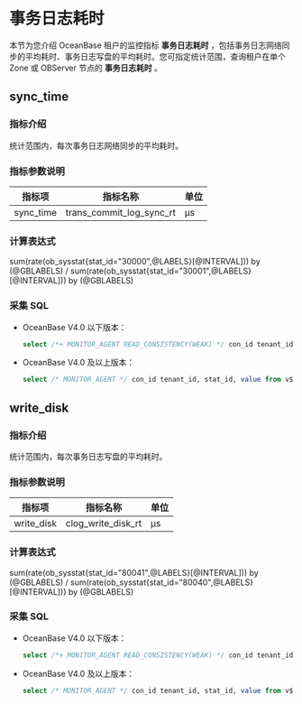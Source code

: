 # 事务日志耗时

本节为您介绍 OceanBase 租户的监控指标 **事务日志耗时** ，包括事务日志网络同步的平均耗时、事务日志写盘的平均耗时。您可指定统计范围，查询租户在单个 Zone 或 OBServer 节点的 **事务日志耗时** 。

## sync_time

### 指标介绍

统计范围内，每次事务日志网络同步的平均耗时。

### 指标参数说明

|  **指标项**  |         **指标名称**         | **单位** |
|-----------|--------------------------|--------|
| sync_time | trans_commit_log_sync_rt | μs     |

### 计算表达式

sum(rate(ob_sysstat{stat_id="30000",@LABELS}[@INTERVAL])) by (@GBLABELS) / sum(rate(ob_sysstat{stat_id="30001",@LABELS}[@INTERVAL])) by (@GBLABELS)

### 采集 SQL

* OceanBase V4.0 以下版本：

  ```sql
  select /*+ MONITOR_AGENT READ_CONSISTENCY(WEAK) */ con_id tenant_id, stat_id, value from v$sysstat where stat_id IN (30000, 30001) and (con_id > 1000 or con_id = 1) and class < 1000
  ```

* OceanBase V4.0 及以上版本：

  ```sql
  select /* MONITOR_AGENT */ con_id tenant_id, stat_id, value from v$sysstat where stat_id IN (30000, 30001) and (con_id > 1000 or con_id = 1) and class < 1000
  ```

## write_disk

### 指标介绍

统计范围内，每次事务日志写盘的平均耗时。

### 指标参数说明

|  **指标项**   |      **指标名称**      | **单位** |
|------------|--------------------|--------|
| write_disk | clog_write_disk_rt | μs     |

### 计算表达式

sum(rate(ob_sysstat{stat_id="80041",@LABELS}[@INTERVAL])) by (@GBLABELS) / sum(rate(ob_sysstat{stat_id="80040",@LABELS}[@INTERVAL])) by (@GBLABELS)

### 采集 SQL

* OceanBase V4.0 以下版本：

  ```sql
  select /*+ MONITOR_AGENT READ_CONSISTENCY(WEAK) */ con_id tenant_id, stat_id, value from v$sysstat where stat_id IN (80040, 80041) and (con_id > 1000 or con_id = 1) and class < 1000
  ```

* OceanBase V4.0 及以上版本：

  ```sql
  select /* MONITOR_AGENT */ con_id tenant_id, stat_id, value from v$sysstat where stat_id IN (80040, 80041) and (con_id > 1000 or con_id = 1) and class < 1000
  ```
